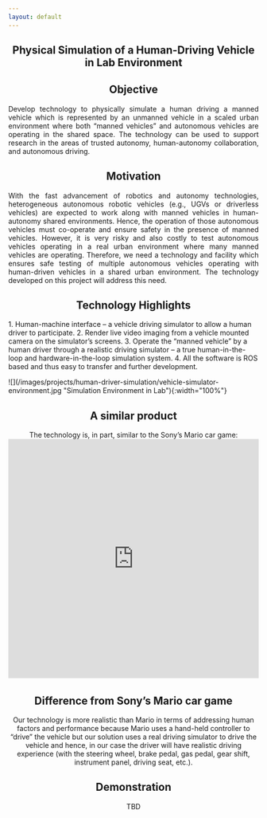 ```yaml
---
layout: default
---
```

<h2 align="center"><b>Physical Simulation of a Human-Driving Vehicle in Lab Environment</b></h2>

<h2 align="center">Objective</h2>
<p align="justify">
Develop technology to physically simulate a human driving a manned vehicle which is represented by an unmanned vehicle in a scaled urban environment where both “manned vehicles” and autonomous vehicles are operating in the shared space. The technology can be used to support research in the areas of trusted autonomy, human-autonomy collaboration, and autonomous driving.
</p>

<h2 align="center">Motivation</h2>
<p align="justify">
With the fast advancement of robotics and autonomy technologies, heterogeneous autonomous robotic vehicles (e.g., UGVs or driverless vehicles) are expected to work along with manned vehicles in human-autonomy shared environments. Hence, the operation of those autonomous vehicles must co-operate and ensure safety in the presence of manned vehicles. However, it is very risky and also costly to test autonomous vehicles operating in a real urban environment where many manned vehicles are operating. Therefore, we need a technology and facility which ensures safe testing of multiple autonomous vehicles operating with human-driven vehicles in a shared urban environment. The technology developed on this project will address this need.
</p>

<h2 align="center">Technology Highlights</h2>
<p align="left">
1. Human-machine interface – a vehicle driving simulator to allow a human driver to participate.
2. Render live video imaging from a vehicle mounted camera on the simulator’s screens.
3. Operate the “manned vehicle” by a human driver through a realistic driving simulator – a true human-in-the-loop and hardware-in-the-loop simulation system.
4. All the software is ROS based and thus easy to transfer and further development.
</p>
![](/images/projects/human-driver-simulation/vehicle-simulator-environment.jpg "Simulation Environment in Lab"){:width="100%"}

<h2 align="center">A similar product</h2>
<p align="center">
The technology is, in part, similar to the Sony’s Mario car game:
<iframe width="100%" height="480" src="https://www.youtube.com/embed/X6o6T40w6As" frameborder="0" allow="accelerometer; autoplay; encrypted-media; gyroscope; picture-in-picture" allowfullscreen></iframe>
</p>

<h2 align="center">Difference from Sony’s Mario car game</h2>
<p align="center">
Our technology is more realistic than Mario in terms of addressing human factors and performance because Mario uses a hand-held controller to “drive” the vehicle but our solution uses a real driving simulator to drive the vehicle and hence, in our case the driver will have realistic driving experience (with the steering wheel, brake pedal, gas pedal, gear shift, instrument panel, driving seat, etc.).
</p>

<h2 align="center">Demonstration</h2>
<p align="center">
TBD
</p>
